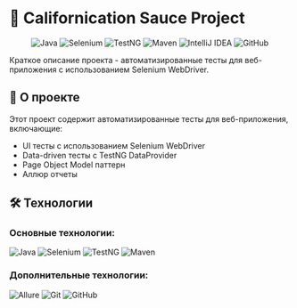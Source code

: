 # 🚗 Californication Sauce Project

<div align="center">

![Java](https://img.shields.io/badge/Java-%23ED8B00.svg?style=for-the-badge&logo=java&logoColor=white)
![Selenium](https://img.shields.io/badge/Selenium-43B02A?style=for-the-badge&logo=selenium&logoColor=white)
![TestNG](https://img.shields.io/badge/TestNG-%23FF6A33.svg?style=for-the-badge)
![Maven](https://img.shields.io/badge/Maven-C71A36?style=for-the-badge&logo=apache-maven&logoColor=white)
![IntelliJ IDEA](https://img.shields.io/badge/IntelliJIDEA-000000.svg?style=for-the-badge&logo=intellij-idea&logoColor=white)
![GitHub](https://img.shields.io/badge/GitHub-181717?style=for-the-badge&logo=github&logoColor=white)

</div>

Краткое описание проекта - автоматизированные тесты для веб-приложения с использованием Selenium WebDriver.
## 🎯 О проекте

Этот проект содержит автоматизированные тесты для веб-приложения, включающие:
- UI тесты с использованием Selenium WebDriver
- Data-driven тесты с TestNG DataProvider
- Page Object Model паттерн
- Аллюр отчеты

## 🛠 Технологии

### Основные технологии:
![Java](https://img.shields.io/badge/Java-17-ED8B00?style=flat-square&logo=java&logoColor=white)
![Selenium](https://img.shields.io/badge/Selenium-4.0-43B02A?style=flat-square&logo=selenium&logoColor=white)
![TestNG](https://img.shields.io/badge/TestNG-7.0-FF6A33?style=flat-square)
![Maven](https://img.shields.io/badge/Maven-3.8-C71A36?style=flat-square&logo=apache-maven&logoColor=white)

### Дополнительные технологии:
![Allure](https://img.shields.io/badge/Allure_Reports-FF6A33?style=flat-square&logo=allure&logoColor=white)
![Git](https://img.shields.io/badge/Git-F05032?style=flat-square&logo=git&logoColor=white)
![GitHub](https://img.shields.io/badge/GitHub-181717?style=flat-square&logo=github&logoColor=white)
